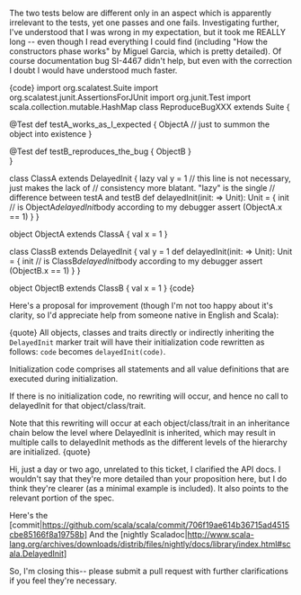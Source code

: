 The two tests below are different only in an aspect which is apparently irrelevant to the tests, yet one passes and one fails. Investigating further, I've understood that I was wrong in my expectation, but it took me REALLY long -- even though I read everything I could find (including "How the constructors phase works" by Miguel Garcia, which is pretty detailed). Of course documentation bug SI-4467 didn't help, but even with the correction I doubt I would have understood much faster.

{code}
import org.scalatest.Suite
import org.scalatest.junit.AssertionsForJUnit
import org.junit.Test
import scala.collection.mutable.HashMap
class ReproduceBugXXX extends Suite {
  
  @Test
  def testA_works_as_I_expected {
    ObjectA // just to summon the object into existence
  }

  @Test
  def testB_reproduces_the_bug {
    ObjectB
  }  
}

class ClassA extends DelayedInit {
  lazy val y = 1                           // this line is not necessary, just makes the lack of
                                           // consistency more blatant. "lazy" is the single
                                           // difference between testA and testB
  def delayedInit(init: => Unit): Unit = {
    init                                   // is ObjectA$delayedInit$body according to my debugger
    assert (ObjectA.x == 1)
  }
}

object ObjectA extends ClassA {
  val x = 1
}

class ClassB extends DelayedInit {
  val y = 1
  def delayedInit(init: => Unit): Unit = {
    init                                   // is ClassB$delayedInit$body according to my debugger
    assert (ObjectB.x == 1)
  }
}

object ObjectB extends ClassB {
  val x = 1
}
{code}

Here's a proposal for improvement (though I'm not too happy about it's clarity, so I'd appreciate help from someone native in English and Scala):

{quote}
All objects, classes and traits directly or indirectly inheriting 
the `DelayedInit` marker trait will have their initialization code
rewritten as follows:
`code` becomes `delayedInit(code)`.

Initialization code comprises all statements and all value definitions
that are executed during initialization.

If there is no initialization code, no rewriting will occur, and hence
no call to delayedInit for that object/class/trait.

Note that this rewriting will occur at each object/class/trait in an
inheritance chain below the level where DelayedInit is inherited,
which may result in multiple calls to delayedInit methods as the
different levels of the hierarchy are initialized.
{quote}

Hi, just a day or two ago, unrelated to this ticket, I clarified the API docs. I wouldn't say that they're more detailed than your proposition here, but I do think they're clearer (as a minimal example is included). It also points to the relevant portion of the spec.

Here's the [commit|https://github.com/scala/scala/commit/706f19ae614b36715ad4515cbe85166f8a19758b]
And the [nightly Scaladoc|http://www.scala-lang.org/archives/downloads/distrib/files/nightly/docs/library/index.html#scala.DelayedInit]

So, I'm closing this-- please submit a pull request with further clarifications if you feel they're necessary.
